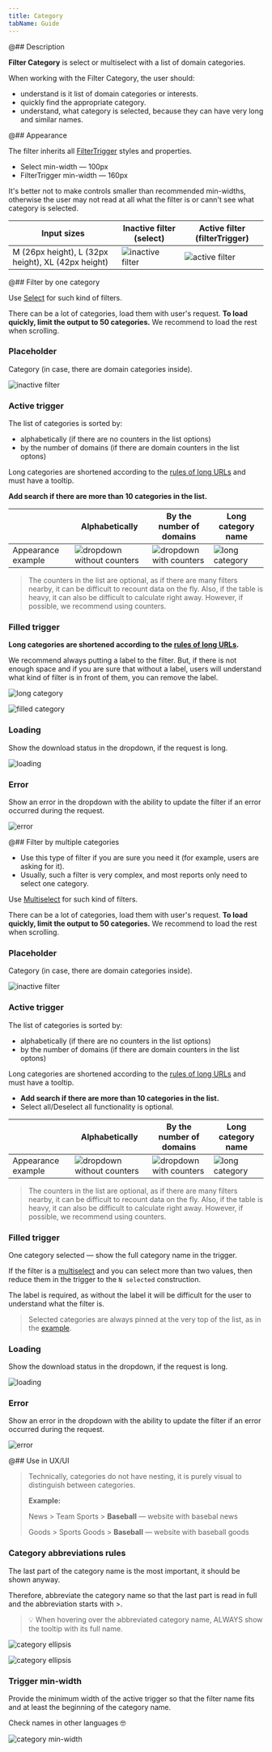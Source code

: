 ```yaml
---
title: Category
tabName: Guide
---
```


@## Description

**Filter Category** is select or multiselect with a list of domain categories.

<!-- For more details on how to use the list of categories in reports and how to display it, see the guide Categories. -->

When working with the Filter Category, the user should:

- understand is it list of domain categories or interests.
- quickly find the appropriate category.
- understand, what category is selected, because they can have very long and similar names.

@## Appearance

The filter inherits all [FilterTrigger](/components/filter-trigger/) styles and properties.

- Select min-width — 100px
- FilterTrigger min-width — 160px

It's better not to make controls smaller than recommended min-widths, otherwise the user may not read at all what the filter is or cann't see what category is selected.

| Input sizes                                        | Inactive filter (select)              | Active filter (filterTrigger)              |
| -------------------------------------------------- | ------------------------------------- | ------------------------------------------ |
| M (26px height), L (32px height), XL (42px height) | ![inactive filter](static/select.png) | ![active filter](static/filterTrigger.png) |

@## Filter by one category

Use [Select](/components/select/) for such kind of filters.

There can be a lot of categories, load them with user's request. **To load quickly, limit the output to 50 categories.** We recommend to load the rest when scrolling.

### Placeholder

Category (in case, there are domain categories inside).

![inactive filter](static/select.png)

### Active trigger

The list of categories is sorted by:

- alphabetically (if there are no counters in the list options)
- by the number of domains (if there are domain counters in the list optons)

Long categories are shortened according to the [rules of long URLs](/table-group/table-working/#a19308) and must have a tooltip.

**Add search if there are more than 10 categories in the list.**

|                    | Alphabetically                                           | By the number of domains                      | Long category name                         |
| ------------------ | -------------------------------------------------------- | --------------------------------------------- | ------------------------------------------ |
| Appearance example | ![dropdown without counters](static/without-counter.png) | ![dropdown with counters](static/counter.png) | ![long category](static/long-category.png) |

> The counters in the list are optional, as if there are many filters nearby, it can be difficult to recount data on the fly. Also, if the table is heavy, it can also be difficult to calculate right away. However, if possible, we recommend using counters.

### Filled trigger

**Long categories are shortened according to the [rules of long URLs](/table-group/table-working/#a19308).**

We recommend always putting a label to the filter. But, if there is not enough space and if you are sure that without a label, users will understand what kind of filter is in front of them, you can remove the label.

![long category](static/long-cat.png)

![filled category](static/filled-cat.png)

### Loading

Show the download status in the dropdown, if the request is long.

![loading](static/loading.png)

### Error

Show an error in the dropdown with the ability to update the filter if an error occurred during the request.

![error](static/error.png)

@## Filter by multiple categories

- Use this type of filter if you are sure you need it (for example, users are asking for it).
- Usually, such a filter is very complex, and most reports only need to select one category.

Use [Multiselect](/components/select/) for such kind of filters.

There can be a lot of categories, load them with user's request. **To load quickly, limit the output to 50 categories.** We recommend to load the rest when scrolling.

### Placeholder

Category (in case, there are domain categories inside).

![inactive filter](static/select.png)

### Active trigger

The list of categories is sorted by:

- alphabetically (if there are no counters in the list options)
- by the number of domains (if there are domain counters in the list optons)

Long categories are shortened according to the [rules of long URLs](/table-group/table-working/#a19308) and must have a tooltip.

- **Add search if there are more than 10 categories in the list.**
- Select all/Deselect all functionality is optional.

|                    | Alphabetically                                                       | By the number of domains                                  | Long category name                                     |
| ------------------ | -------------------------------------------------------------------- | --------------------------------------------------------- | ------------------------------------------------------ |
| Appearance example | ![dropdown without counters](static/without-counter-multiselect.png) | ![dropdown with counters](static/counter-multiselect.png) | ![long category](static/long-category-multiselect.png) |

> The counters in the list are optional, as if there are many filters nearby, it can be difficult to recount data on the fly. Also, if the table is heavy, it can also be difficult to calculate right away. However, if possible, we recommend using counters.

### Filled trigger

One category selected — show the full category name in the trigger.

If the filter is a [multiselect](/components/select/) and you can select more than two values, then reduce them in the trigger to the `N selected` construction.

The label is required, as without the label it will be difficult for the user to understand what the filter is.

> Selected categories are always pinned at the very top of the list, as in the [example](/components/select/#a0bb9a).

### Loading

Show the download status in the dropdown, if the request is long.

![loading](static/loading.png)

### Error

Show an error in the dropdown with the ability to update the filter if an error occurred during the request.

![error](static/error.png)

@## Use in UX/UI

> Technically, categories do not have nesting, it is purely visual to distinguish between categories.
>
> **Example:**
>
> News > Team Sports > **Baseball** — website with basebal news
>
> Goods > Sports Goods > **Baseball** — website with baseball goods

### Category abbreviations rules

The last part of the category name is the most important, it should be shown anyway.

Therefore, abbreviate the category name so that the last part is read in full and the abbreviation starts with >.

> 💡 When hovering over the abbreviated category name, ALWAYS show the tooltip with its full name.

![category ellipsis](static/name-ellipsis.png)

![category ellipsis](static/long-name-tooltip.png)

### Trigger min-width

Provide the minimum width of the active trigger so that the filter name fits and at least the beginning of the category name.

Check names in other languages 🤓

![category min-width](static/min-width.png)
